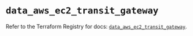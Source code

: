 # `data_aws_ec2_transit_gateway`

Refer to the Terraform Registry for docs: [`data_aws_ec2_transit_gateway`](https://registry.terraform.io/providers/hashicorp/aws/6.14.0/docs/data-sources/ec2_transit_gateway).
